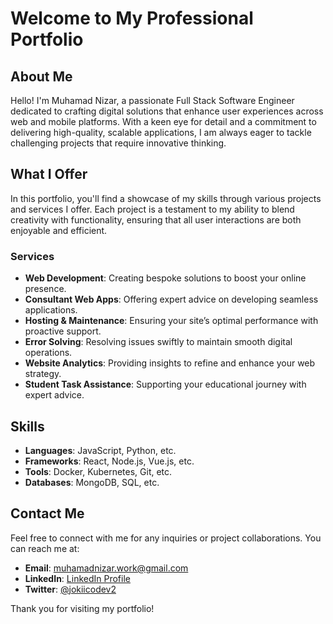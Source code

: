 # Welcome to My Professional Portfolio

## About Me

Hello! I'm Muhamad Nizar, a passionate Full Stack Software Engineer dedicated to crafting digital solutions that enhance user experiences across web and mobile platforms. With a keen eye for detail and a commitment to delivering high-quality, scalable applications, I am always eager to tackle challenging projects that require innovative thinking.

## What I Offer

In this portfolio, you'll find a showcase of my skills through various projects and services I offer. Each project is a testament to my ability to blend creativity with functionality, ensuring that all user interactions are both enjoyable and efficient.

### Services

- **Web Development**: Creating bespoke solutions to boost your online presence.
- **Consultant Web Apps**: Offering expert advice on developing seamless applications.
- **Hosting & Maintenance**: Ensuring your site’s optimal performance with proactive support.
- **Error Solving**: Resolving issues swiftly to maintain smooth digital operations.
- **Website Analytics**: Providing insights to refine and enhance your web strategy.
- **Student Task Assistance**: Supporting your educational journey with expert advice.

## Skills

- **Languages**: JavaScript, Python, etc.
- **Frameworks**: React, Node.js, Vue.js, etc.
- **Tools**: Docker, Kubernetes, Git, etc.
- **Databases**: MongoDB, SQL, etc.

## Contact Me

Feel free to connect with me for any inquiries or project collaborations. You can reach me at:

- **Email**: [muhamadnizar.work@gmail.com](mailto:muhamadnizar.work@gmail.com)
- **LinkedIn**: [LinkedIn Profile](https://linkedin.com/in/emnizaar)
- **Twitter**: [@jokiicodev2](https://twitter.com/jokiicodev2)


Thank you for visiting my portfolio!
